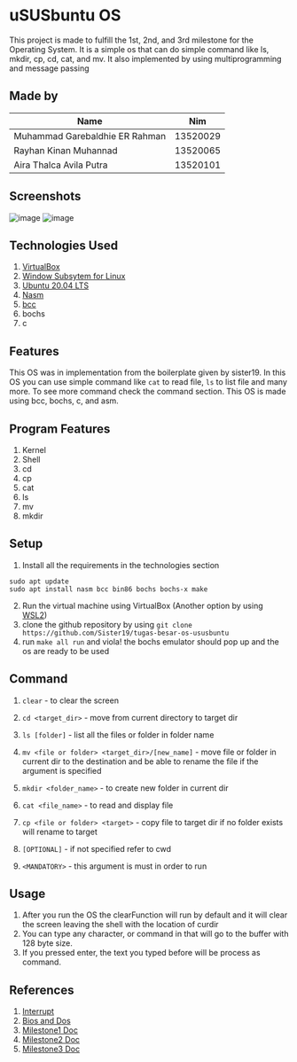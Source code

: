 # uSUSbuntu OS

This project is made to fulfill the 1st, 2nd, and 3rd milestone for the Operating System. It is a simple os that can do simple command like ls, mkdir, cp, cd, cat, and mv. It also implemented by using multiprogramming and message passing

## Made by

| Name                           |   Nim    |
| ------------------------------ | :------: |
| Muhammad Garebaldhie ER Rahman | 13520029 |
| Rayhan Kinan Muhannad          | 13520065 |
| Aira Thalca Avila Putra        | 13520101 |

## Screenshots

![image](https://user-images.githubusercontent.com/63847012/161774200-b41ea274-861f-426f-afa0-11670bc6ed01.png)
![image](https://user-images.githubusercontent.com/63847012/161774340-fcd429be-9e05-4b83-a82a-47ed319cd181.png)

## Technologies Used

1. [VirtualBox](https://www.virtualbox.org/)
2. [Window Subsytem for Linux](https://docs.microsoft.com/en-us/windows/wsl/install)
3. [Ubuntu 20.04 LTS](https://releases.ubuntu.com/20.04/)
4. [Nasm](https://www.nasm.us/)
5. [bcc](https://bochs.sourceforge.io/)
6. bochs
7. c

## Features

This OS was in implementation from the boilerplate given by sister19. In this OS you can use simple command like `cat` to read file, `ls` to list file and many more. To see more command check the command section. This OS is made using bcc, bochs, c, and asm. 

## Program Features
1. Kernel
2. Shell
4. cd
5. cp
6. cat
7. ls
8. mv
9. mkdir

## Setup

1. Install all the requirements in the technologies section

```
sudo apt update
sudo apt install nasm bcc bin86 bochs bochs-x make
```

2. Run the virtual machine using VirtualBox (Another option by using [WSL2](https://github.com/Sister19/WSL-Troubleshoot))
3. clone the github repository by using `git clone https://github.com/Sister19/tugas-besar-os-ususbuntu`
4. run `make all run` and viola! the bochs emulator should pop up and the os are ready to be used

## Command
1. `clear` - to clear the screen
2. `cd <target_dir>` - move from current directory to target dir
3. `ls [folder]` - list all the files or folder in folder name
4. `mv <file or folder> <target_dir>/[new_name]` - move file or folder in current dir to the destination and be able to rename the file if the argument is specified
5. `mkdir <folder_name>` - to create new folder in current dir
6. `cat <file_name>` - to read and display file
7. `cp <file or folder> <target>` - copy file to target dir if no folder exists will rename to target

8. `[OPTIONAL]` - if not specified refer to cwd 
9. `<MANDATORY>` - this argument is must in order to run

## Usage

1. After you run the OS the clearFunction will run by default and it will clear the screen leaving the shell with the location of curdir
2. You can type any character, or command in that will go to the buffer with 128 byte size.
3. If you pressed enter, the text you typed before will be process as command.

## References

1. [Interrupt](http://www.oldlinux.org/Linux.old/docs/interrupts/int-html/int.htm)
2. [Bios and Dos](https://jbwyatt.com/253/emu/8086_bios_and_dos_interrupts.html)
3. [Milestone1 Doc](https://docs.google.com/document/d/1x9g3kspefka_vBl8JseBROv8f7cQdfEq-59W0jOqmo4/edit#)
4. [Milestone2 Doc](https://docs.google.com/document/d/12b8gwm5RZyFfdXUKDzauFuJMtFQ2QCcKEqiJBa7sORU/edit#)
5. [Milestone3 Doc](https://docs.google.com/document/d/1-ofSIjvQA089TuUklTesTLeBeCW_4HJiJOdDCAicop8/edit?pli=1#)

